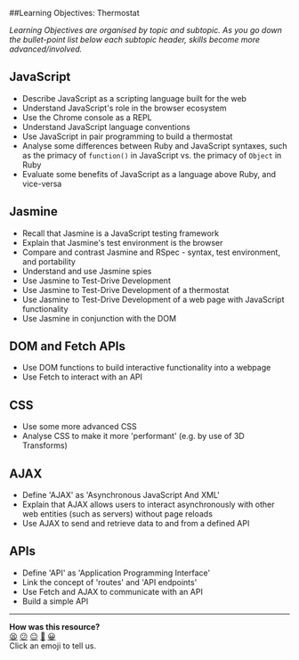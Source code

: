 ##Learning Objectives: Thermostat

*Learning Objectives are organised by topic and subtopic. As you go down the bullet-point list below each subtopic header, skills become more advanced/involved.*

## JavaScript
* Describe JavaScript as a scripting language built for the web
* Understand JavaScript's role in the browser ecosystem
* Use the Chrome console as a REPL
* Understand JavaScript language conventions
* Use JavaScript in pair programming to build a thermostat
* Analyse some differences between Ruby and JavaScript syntaxes, such as the primacy of `function()` in JavaScript vs. the primacy of `Object` in Ruby
* Evaluate some benefits of JavaScript as a language above Ruby, and vice-versa

## Jasmine
* Recall that Jasmine is a JavaScript testing framework
* Explain that Jasmine's test environment is the browser
* Compare and contrast Jasmine and RSpec - syntax, test environment, and portability
* Understand and use Jasmine spies
* Use Jasmine to Test-Drive Development
* Use Jasmine to Test-Drive Development of a thermostat
* Use Jasmine to Test-Drive Development of a web page with JavaScript functionality
* Use Jasmine in conjunction with the DOM

## DOM and Fetch APIs
* Use DOM functions to build interactive functionality into a webpage
* Use Fetch to interact with an API

## CSS
* Use some more advanced CSS
* Analyse CSS to make it more 'performant' (e.g. by use of 3D Transforms)

## AJAX
* Define 'AJAX' as 'Asynchronous JavaScript And XML'
* Explain that AJAX allows users to interact asynchronously with other web entities (such as servers) without page reloads
* Use AJAX to send and retrieve data to and from a defined API

## APIs
* Define 'API' as 'Application Programming Interface'
* Link the concept of 'routes' and 'API endpoints'
* Use Fetch and AJAX to communicate with an API
* Build a simple API

<!-- BEGIN GENERATED SECTION DO NOT EDIT -->

---

**How was this resource?**  
[😫](https://airtable.com/shrUJ3t7KLMqVRFKR?prefill_Repository=makersacademy/course&prefill_File=thermostat_es6/learning_objectives.md&prefill_Sentiment=😫) [😕](https://airtable.com/shrUJ3t7KLMqVRFKR?prefill_Repository=makersacademy/course&prefill_File=thermostat_es6/learning_objectives.md&prefill_Sentiment=😕) [😐](https://airtable.com/shrUJ3t7KLMqVRFKR?prefill_Repository=makersacademy/course&prefill_File=thermostat_es6/learning_objectives.md&prefill_Sentiment=😐) [🙂](https://airtable.com/shrUJ3t7KLMqVRFKR?prefill_Repository=makersacademy/course&prefill_File=thermostat_es6/learning_objectives.md&prefill_Sentiment=🙂) [😀](https://airtable.com/shrUJ3t7KLMqVRFKR?prefill_Repository=makersacademy/course&prefill_File=thermostat_es6/learning_objectives.md&prefill_Sentiment=😀)  
Click an emoji to tell us.

<!-- END GENERATED SECTION DO NOT EDIT -->
